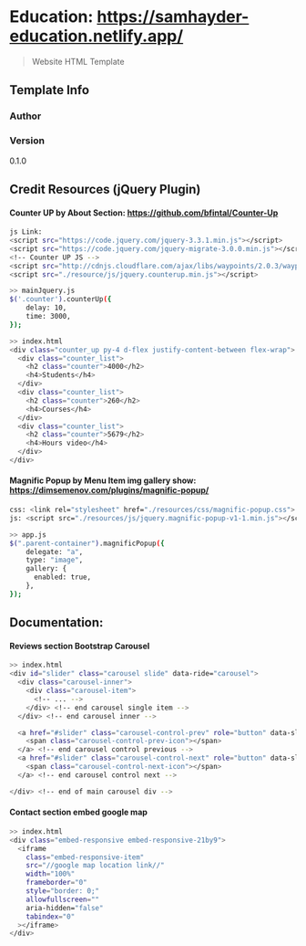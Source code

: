 # Education: https://samhayder-education.netlify.app/

> Website HTML Template

## Template Info

### Author

### Version

0.1.0

## Credit Resources (jQuery Plugin)

#### Counter UP by About Section: https://github.com/bfintal/Counter-Up

```bash
js Link:
<script src="https://code.jquery.com/jquery-3.3.1.min.js"></script>
<script src="https://code.jquery.com/jquery-migrate-3.0.0.min.js"></script>
<!-- Counter UP JS -->
<script src="http://cdnjs.cloudflare.com/ajax/libs/waypoints/2.0.3/waypoints.min.js"></script>
<script src="./resource/js/jquery.counterup.min.js"></script>

>> mainJquery.js
$('.counter').counterUp({
    delay: 10,
    time: 3000,
});

>> index.html
<div class="counter_up py-4 d-flex justify-content-between flex-wrap">
  <div class="counter_list">
    <h2 class="counter">4000</h2>
    <h4>Students</h4>
  </div>
  <div class="counter_list">
    <h2 class="counter">260</h2>
    <h4>Courses</h4>
  </div>
  <div class="counter_list">
    <h2 class="counter">5679</h2>
    <h4>Hours video</h4>
  </div>
</div>
```

#### Magnific Popup by Menu Item img gallery show: https://dimsemenov.com/plugins/magnific-popup/

```bash
css: <link rel="stylesheet" href="./resources/css/magnific-popup.css">
js: <script src="./resources/js/jquery.magnific-popup-v1-1.min.js"></script>

>> app.js
$(".parent-container").magnificPopup({
    delegate: "a",
    type: "image",
    gallery: {
      enabled: true,
    },
});
```

## Documentation:

#### Reviews section Bootstrap Carousel

```bash
>> index.html
<div id="slider" class="carousel slide" data-ride="carousel">
  <div class="carousel-inner">
    <div class="carousel-item">
      <!-- ... -->
    </div> <!-- end carousel single item -->
  </div> <!-- end carousel inner -->

  <a href="#slider" class="carousel-control-prev" role="button" data-slide="prev">
    <span class="carousel-control-prev-icon"></span>
  </a> <!-- end carousel control previous -->
  <a href="#slider" class="carousel-control-next" role="button" data-slide="next">
    <span class="carousel-control-next-icon"></span>
  </a> <!-- end carousel control next -->

</div> <!-- end of main carousel div -->

```

#### Contact section embed google map

```bash
>> index.html
<div class="embed-responsive embed-responsive-21by9">
  <iframe
    class="embed-responsive-item"
    src="//google map location link//"
    width="100%"
    frameborder="0"
    style="border: 0;"
    allowfullscreen=""
    aria-hidden="false"
    tabindex="0"
  ></iframe>
</div>

```
